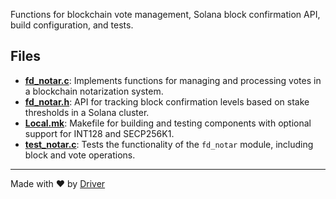 <!--------------------------------------------------------------------------------->
<!-- IMPORTANT: This file is auto-generated by Driver (https://driver.ai). -------->
<!-- Manual edits may be overwritten on future commits. --------------------------->
<!--------------------------------------------------------------------------------->

Functions for blockchain vote management, Solana block confirmation API, build configuration, and tests.


## Files
- **[fd_notar.c](fd_notar.c.md)**: Implements functions for managing and processing votes in a blockchain notarization system.
- **[fd_notar.h](fd_notar.h.md)**: API for tracking block confirmation levels based on stake thresholds in a Solana cluster.
- **[Local.mk](Local.mk.md)**: Makefile for building and testing components with optional support for INT128 and SECP256K1.
- **[test_notar.c](test_notar.c.md)**: Tests the functionality of the `fd_notar` module, including block and vote operations.

---
Made with ❤️ by [Driver](https://www.driver.ai/)